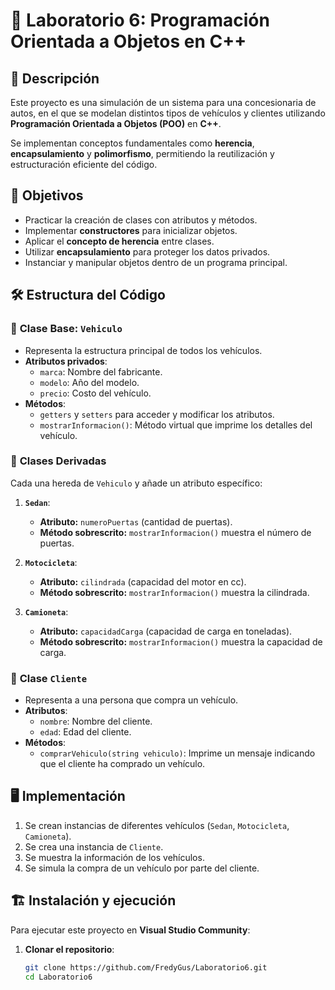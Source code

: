 # 🚗 Laboratorio 6: Programación Orientada a Objetos en C++

## 📌 Descripción
Este proyecto es una simulación de un sistema para una concesionaria de autos, en el que se modelan distintos tipos de vehículos y clientes utilizando **Programación Orientada a Objetos (POO)** en **C++**. 

Se implementan conceptos fundamentales como **herencia**, **encapsulamiento** y **polimorfismo**, permitiendo la reutilización y estructuración eficiente del código.

## 🎯 Objetivos
- Practicar la creación de clases con atributos y métodos.
- Implementar **constructores** para inicializar objetos.
- Aplicar el **concepto de herencia** entre clases.
- Utilizar **encapsulamiento** para proteger los datos privados.
- Instanciar y manipular objetos dentro de un programa principal.

## 🛠️ Estructura del Código
### 🔹 **Clase Base: `Vehiculo`**
- Representa la estructura principal de todos los vehículos.
- **Atributos privados**:
  - `marca`: Nombre del fabricante.
  - `modelo`: Año del modelo.
  - `precio`: Costo del vehículo.
- **Métodos**:
  - `getters` y `setters` para acceder y modificar los atributos.
  - `mostrarInformacion()`: Método virtual que imprime los detalles del vehículo.

### 🔹 **Clases Derivadas**
Cada una hereda de `Vehiculo` y añade un atributo específico:

1. **`Sedan`**:
   - **Atributo:** `numeroPuertas` (cantidad de puertas).
   - **Método sobrescrito:** `mostrarInformacion()` muestra el número de puertas.

2. **`Motocicleta`**:
   - **Atributo:** `cilindrada` (capacidad del motor en cc).
   - **Método sobrescrito:** `mostrarInformacion()` muestra la cilindrada.

3. **`Camioneta`**:
   - **Atributo:** `capacidadCarga` (capacidad de carga en toneladas).
   - **Método sobrescrito:** `mostrarInformacion()` muestra la capacidad de carga.

### 🔹 **Clase `Cliente`**
- Representa a una persona que compra un vehículo.
- **Atributos**:
  - `nombre`: Nombre del cliente.
  - `edad`: Edad del cliente.
- **Métodos**:
  - `comprarVehiculo(string vehiculo)`: Imprime un mensaje indicando que el cliente ha comprado un vehículo.

## 🖥️ Implementación
1. Se crean instancias de diferentes vehículos (`Sedan`, `Motocicleta`, `Camioneta`).
2. Se crea una instancia de `Cliente`.
3. Se muestra la información de los vehículos.
4. Se simula la compra de un vehículo por parte del cliente.

## 🏗️ Instalación y ejecución
Para ejecutar este proyecto en **Visual Studio Community**:

1. **Clonar el repositorio**:
   ```bash
   git clone https://github.com/FredyGus/Laboratorio6.git
   cd Laboratorio6
